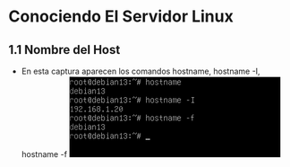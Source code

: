 # Conociendo El Servidor Linux
## 1.1 Nombre del Host
- En esta captura aparecen los comandos hostname, hostname -I, hostname -f
![hostnames](img/hostnames.png)
